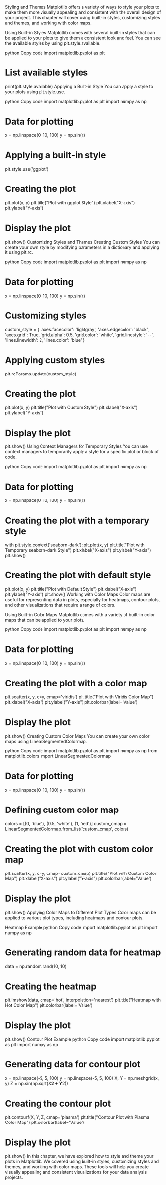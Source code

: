 Styling and Themes
Matplotlib offers a variety of ways to style your plots to make them more visually appealing and consistent with the overall design of your project. This chapter will cover using built-in styles, customizing styles and themes, and working with color maps.

Using Built-in Styles
Matplotlib comes with several built-in styles that can be applied to your plots to give them a consistent look and feel. You can see the available styles by using plt.style.available.

python
Copy code
import matplotlib.pyplot as plt

# List available styles
print(plt.style.available)
Applying a Built-in Style
You can apply a style to your plots using plt.style.use.

python
Copy code
import matplotlib.pyplot as plt
import numpy as np

# Data for plotting
x = np.linspace(0, 10, 100)
y = np.sin(x)

# Applying a built-in style
plt.style.use('ggplot')

# Creating the plot
plt.plot(x, y)
plt.title("Plot with ggplot Style")
plt.xlabel("X-axis")
plt.ylabel("Y-axis")

# Display the plot
plt.show()
Customizing Styles and Themes
Creating Custom Styles
You can create your own style by modifying parameters in a dictionary and applying it using plt.rc.

python
Copy code
import matplotlib.pyplot as plt
import numpy as np

# Data for plotting
x = np.linspace(0, 10, 100)
y = np.sin(x)

# Customizing styles
custom_style = {
    'axes.facecolor': 'lightgray',
    'axes.edgecolor': 'black',
    'axes.grid': True,
    'grid.alpha': 0.5,
    'grid.color': 'white',
    'grid.linestyle': '--',
    'lines.linewidth': 2,
    'lines.color': 'blue'
}

# Applying custom styles
plt.rcParams.update(custom_style)

# Creating the plot
plt.plot(x, y)
plt.title("Plot with Custom Style")
plt.xlabel("X-axis")
plt.ylabel("Y-axis")

# Display the plot
plt.show()
Using Context Managers for Temporary Styles
You can use context managers to temporarily apply a style for a specific plot or block of code.

python
Copy code
import matplotlib.pyplot as plt
import numpy as np

# Data for plotting
x = np.linspace(0, 10, 100)
y = np.sin(x)

# Creating the plot with a temporary style
with plt.style.context('seaborn-dark'):
    plt.plot(x, y)
    plt.title("Plot with Temporary seaborn-dark Style")
    plt.xlabel("X-axis")
    plt.ylabel("Y-axis")
    plt.show()

# Creating the plot with default style
plt.plot(x, y)
plt.title("Plot with Default Style")
plt.xlabel("X-axis")
plt.ylabel("Y-axis")
plt.show()
Working with Color Maps
Color maps are useful for representing data in plots, especially for heatmaps, contour plots, and other visualizations that require a range of colors.

Using Built-in Color Maps
Matplotlib comes with a variety of built-in color maps that can be applied to your plots.

python
Copy code
import matplotlib.pyplot as plt
import numpy as np

# Data for plotting
x = np.linspace(0, 10, 100)
y = np.sin(x)

# Creating the plot with a color map
plt.scatter(x, y, c=y, cmap='viridis')
plt.title("Plot with Viridis Color Map")
plt.xlabel("X-axis")
plt.ylabel("Y-axis")
plt.colorbar(label='Value')

# Display the plot
plt.show()
Creating Custom Color Maps
You can create your own color maps using LinearSegmentedColormap.

python
Copy code
import matplotlib.pyplot as plt
import numpy as np
from matplotlib.colors import LinearSegmentedColormap

# Data for plotting
x = np.linspace(0, 10, 100)
y = np.sin(x)

# Defining custom color map
colors = [(0, 'blue'), (0.5, 'white'), (1, 'red')]
custom_cmap = LinearSegmentedColormap.from_list('custom_cmap', colors)

# Creating the plot with custom color map
plt.scatter(x, y, c=y, cmap=custom_cmap)
plt.title("Plot with Custom Color Map")
plt.xlabel("X-axis")
plt.ylabel("Y-axis")
plt.colorbar(label='Value')

# Display the plot
plt.show()
Applying Color Maps to Different Plot Types
Color maps can be applied to various plot types, including heatmaps and contour plots.

Heatmap Example
python
Copy code
import matplotlib.pyplot as plt
import numpy as np

# Generating random data for heatmap
data = np.random.rand(10, 10)

# Creating the heatmap
plt.imshow(data, cmap='hot', interpolation='nearest')
plt.title("Heatmap with Hot Color Map")
plt.colorbar(label='Value')

# Display the plot
plt.show()
Contour Plot Example
python
Copy code
import matplotlib.pyplot as plt
import numpy as np

# Generating data for contour plot
x = np.linspace(-5, 5, 100)
y = np.linspace(-5, 5, 100)
X, Y = np.meshgrid(x, y)
Z = np.sin(np.sqrt(X**2 + Y**2))

# Creating the contour plot
plt.contourf(X, Y, Z, cmap='plasma')
plt.title("Contour Plot with Plasma Color Map")
plt.colorbar(label='Value')

# Display the plot
plt.show()
In this chapter, we have explored how to style and theme your plots in Matplotlib. We covered using built-in styles, customizing styles and themes, and working with color maps. These tools will help you create visually appealing and consistent visualizations for your data analysis projects.
